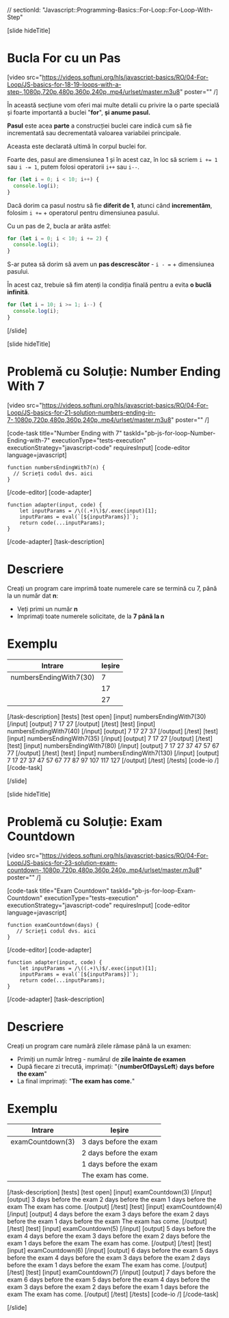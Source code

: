 // sectionId: "Javascript::Programming-Basics::For-Loop::For-Loop-With-Step"

[slide hideTitle]

# Bucla For cu un Pas

[video src="https://videos.softuni.org/hls/javascript-basics/RO/04-For-Loop/JS-basics-for-18-19-loops-with-a-step-,1080p,720p,480p,360p,240p,.mp4/urlset/master.m3u8" poster="" /]

În această secțiune vom oferi mai multe detalii cu privire la o parte specială și foarte importantă a buclei "**for**", **și anume pasul.**

**Pasul** este acea **parte** a construcției buclei care indică cum să fie incrementată sau decrementată valoarea variabilei principale.

Aceasta este declarată ultimă în corpul buclei for.

Foarte des, pasul are dimensiunea 1 și în acest caz, în loc să scriem `i += 1` sau `i -= 1`, putem folosi operatorii `i++` sau `i--`.

```js live
for (let i = 0; i < 10; i++) {
  console.log(i);
}
```

Dacă dorim ca pasul nostru să fie **diferit de 1**, atunci când **incrementăm**, folosim `i +=` + operatorul pentru dimensiunea pasului.

Cu un pas de 2, bucla ar arăta astfel:

```js live
for (let i = 0; i < 10; i += 2) {
  console.log(i);
}
```

S-ar putea să dorim să avem un **pas descrescător** - `i - =` + dimensiunea pasului.

În acest caz, trebuie să fim atenți la condiția finală pentru a evita **o buclă infinită**.

```js live
for (let i = 10; i >= 1; i--) {
  console.log(i);
}
```

[/slide]

[slide hideTitle]

# Problemă cu Soluție: Number Ending With 7

[video src="https://videos.softuni.org/hls/javascript-basics/RO/04-For-Loop/JS-basics-for-21-solution-numbers-ending-in-7-,1080p,720p,480p,360p,240p,.mp4/urlset/master.m3u8" poster="" /]

[code-task title="Number Ending with 7" taskId="pb-js-for-loop-Number-Ending-with-7" executionType="tests-execution" executionStrategy="javascript-code" requiresInput]
[code-editor language=javascript]

```
function numbersEndingWith7(n) {
  // Scrieți codul dvs. aici
}
```

[/code-editor]
[code-adapter]
```
function adapter(input, code) {
    let inputParams = /\((.+)\)$/.exec(input)[1];
    inputParams = eval(`[${inputParams}]`);
    return code(...inputParams);
}
```
[/code-adapter]
[task-description]

# Descriere

Creați un program care imprimă toate numerele care se termină cu 7, până la un număr dat **n**: 
- Veți primi un număr **n**
- Imprimați toate numerele solicitate, de la **7 până la n**

# Exemplu

| **Intrare**              | **Ieșire** |
| ---------------------- | ---------- |
| numbersEndingWith7(30) | 7          |
|                        | 17         |
|                        | 27         |

[/task-description]
[tests]
[test open]
[input]
numbersEndingWith7(30)
[/input]
[output]
7
17
27
[/output]
[/test]
[test]
[input]
numbersEndingWith7(40)
[/input]
[output]
7
17
27
37
[/output]
[/test]
[test]
[input]
numbersEndingWith7(35)
[/input]
[output]
7
17
27
[/output]
[/test]
[test]
[input]
numbersEndingWith7(80)
[/input]
[output]
7
17
27
37
47
57
67
77
[/output]
[/test]
[test]
[input]
numbersEndingWith7(130)
[/input]
[output]
7
17
27
37
47
57
67
77
87
97
107
117
127
[/output]
[/test]
[/tests]
[code-io /]
[/code-task]

[/slide]

[slide hideTitle]

# Problemă cu Soluție: Exam Countdown

[video src="https://videos.softuni.org/hls/javascript-basics/RO/04-For-Loop/JS-basics-for-23-solution-exam-countdown-,1080p,720p,480p,360p,240p,.mp4/urlset/master.m3u8" poster="" /]

[code-task title="Exam Countdown" taskId="pb-js-for-loop-Exam-Countdown" executionType="tests-execution" executionStrategy="javascript-code" requiresInput]
[code-editor language=javascript]

```
function examCountdown(days) {
   // Scrieți codul dvs. aici
}
```

[/code-editor]
[code-adapter]

```
function adapter(input, code) {
    let inputParams = /\((.+)\)$/.exec(input)[1];
    inputParams = eval(`[${inputParams}]`);
    return code(...inputParams);
}
```

[/code-adapter]
[task-description]

# Descriere

Creați un program care numără zilele rămase până la un examen:

- Primiți un număr întreg - numărul de **zile înainte de examen**
- După fiecare zi trecută, imprimați: "\{**numberOfDaysLeft**\} **days before the exam**"
- La final imprimați: "**The exam has come.**"

# Exemplu

| **Intrare**        | **Ieșire**             |
| ---------------- | ---------------------- |
| examCountdown(3) | 3 days before the exam |
|                  | 2 days before the exam |
|                  | 1 days before the exam |
|                  | The exam has come.     |

[/task-description]
[tests]
[test open]
[input]
examCountdown(3)
[/input]
[output]
3 days before the exam
2 days before the exam
1 days before the exam
The exam has come.
[/output]
[/test]
[test]
[input]
examCountdown(4)
[/input]
[output]
4 days before the exam
3 days before the exam
2 days before the exam
1 days before the exam
The exam has come.
[/output]
[/test]
[test]
[input]
examCountdown(5)
[/input]
[output]
5 days before the exam
4 days before the exam
3 days before the exam
2 days before the exam
1 days before the exam
The exam has come.
[/output]
[/test]
[test]
[input]
examCountdown(6)
[/input]
[output]
6 days before the exam
5 days before the exam
4 days before the exam
3 days before the exam
2 days before the exam
1 days before the exam
The exam has come.
[/output]
[/test]
[test]
[input]
examCountdown(7)
[/input]
[output]
7 days before the exam
6 days before the exam
5 days before the exam
4 days before the exam
3 days before the exam
2 days before the exam
1 days before the exam
The exam has come.
[/output]
[/test]
[/tests]
[code-io /]
[/code-task]

[/slide]
